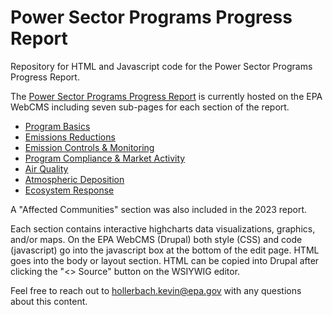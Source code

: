 # Power Sector Programs Progress Report
Repository for HTML and Javascript code for the Power Sector Programs Progress Report.

The [Power Sector Programs Progress Report](https://www.epa.gov/power-sector/progress-report) is currently hosted on the EPA WebCMS including seven sub-pages for each section of the report.
* [Program Basics](https://www.epa.gov/power-sector/progress-report-program-basics)
* [Emissions Reductions](https://www.epa.gov/power-sector/progress-report-emissions-reductions)
* [Emission Controls & Monitoring](https://www.epa.gov/power-sector/progress-report-emission-controls-and-monitoring)
* [Program Compliance & Market Activity](https://www.epa.gov/power-sector/progress-report-emission-controls-and-monitoring)
* [Air Quality](https://www.epa.gov/power-sector/progress-report-air-quality)
* [Atmospheric Deposition](https://www.epa.gov/power-sector/progress-report-atmospheric-deposition)
* [Ecosystem Response](https://www.epa.gov/power-sector/progress-report-ecosystem-response)

A "Affected Communities" section was also included in the 2023 report. 

Each section contains interactive highcharts data visualizations, graphics, and/or maps. On the EPA WebCMS (Drupal) both style (CSS) and code (javascript) go into the javascript box at the bottom of the edit page. HTML goes into the body or layout section. HTML can be copied into Drupal after clicking the "<> Source" button on the WSIYWIG editor.

Feel free to reach out to [hollerbach.kevin@epa.gov](mailto:hollerbach.kevin@epa.gov) with any questions about this content.
